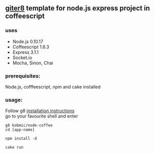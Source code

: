 ## [giter8](http://github.com/n8han/giter8) template for node.js express project in coffeescript

### uses
* Node.js 0.10.17
* Coffeescript 1.6.3
* Express 3.1.1
* Socket.io
* Mocha, Sinon, Chai

### prerequisites:
Node.js, cofffeescript, npm and cake installed

### usage:
Follow g8 [installation instructions](http://github.com/n8han/giter8#readme)  
go to your favourite shell and enter  

    g8 kobmic/node-coffee
    cd [app-name]

    npm install -d
	
    cake run

